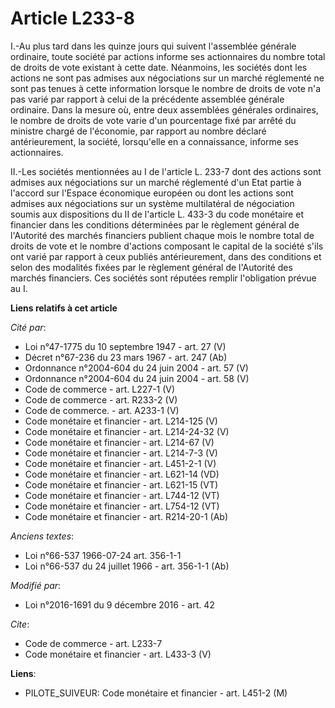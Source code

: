 # Article L233-8

I.-Au plus tard dans les quinze jours qui suivent l'assemblée générale ordinaire, toute société par actions informe ses
actionnaires du nombre total de droits de vote existant à cette date. Néanmoins, les sociétés dont les actions ne sont pas
admises aux négociations sur un marché réglementé ne sont pas tenues à cette information lorsque le nombre de droits de vote
n'a pas varié par rapport à celui de la précédente assemblée générale ordinaire. Dans la mesure où, entre deux assemblées
générales ordinaires, le nombre de droits de vote varie d'un pourcentage fixé par arrêté du ministre chargé de l'économie,
par rapport au nombre déclaré antérieurement, la société, lorsqu'elle en a connaissance, informe ses actionnaires. 

II.-Les sociétés mentionnées au I de l'article L. 233-7 dont des actions sont admises aux négociations sur un marché
réglementé d'un Etat partie à l'accord sur l'Espace économique européen ou dont les actions sont admises aux négociations sur
un système multilatéral de négociation soumis aux dispositions du II de l'article L. 433-3 du code monétaire et financier
dans les conditions déterminées par le règlement général de l'Autorité des marchés financiers publient chaque mois le nombre
total de droits de vote et le nombre d'actions composant le capital de la société s'ils ont varié par rapport à ceux publiés
antérieurement, dans des conditions et selon des modalités fixées par le règlement général de l'Autorité des marchés
financiers. Ces sociétés sont réputées remplir l'obligation prévue au I.

**Liens relatifs à cet article**

_Cité par_:

  - Loi n°47-1775 du 10 septembre 1947 - art. 27 (V)
  - Décret n°67-236 du 23 mars 1967 - art. 247 (Ab)
  - Ordonnance n°2004-604 du 24 juin 2004 - art. 57 (V)
  - Ordonnance n°2004-604 du 24 juin 2004 - art. 58 (V)
  - Code de commerce - art. L227-1 (V)
  - Code de commerce - art. R233-2 (V)
  - Code de commerce. - art. A233-1 (V)
  - Code monétaire et financier - art. L214-125 (V)
  - Code monétaire et financier - art. L214-24-32 (V)
  - Code monétaire et financier - art. L214-67 (V)
  - Code monétaire et financier - art. L214-7-3 (V)
  - Code monétaire et financier - art. L451-2-1 (V)
  - Code monétaire et financier - art. L621-14 (VD)
  - Code monétaire et financier - art. L621-15 (VT)
  - Code monétaire et financier - art. L744-12 (VT)
  - Code monétaire et financier - art. L754-12 (VT)
  - Code monétaire et financier - art. R214-20-1 (Ab)

_Anciens textes_:

  - Loi n°66-537 1966-07-24 art. 356-1-1
  - Loi n°66-537 du 24 juillet 1966 - art. 356-1-1 (Ab)

_Modifié par_:

  - Loi n°2016-1691 du 9 décembre 2016 - art. 42

_Cite_:

  - Code de commerce - art. L233-7
  - Code monétaire et financier - art. L433-3 (V)

**Liens**:

  - PILOTE_SUIVEUR: Code monétaire et financier - art. L451-2 (M)
